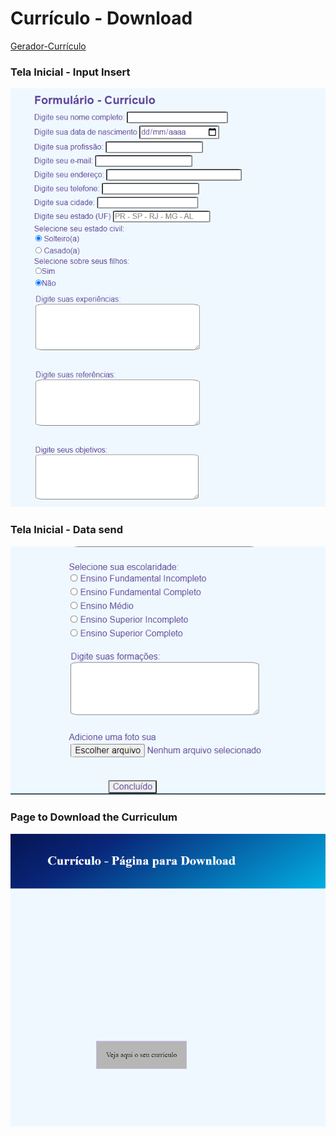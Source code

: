 # Currículo - Download

[Gerador-Currículo](http://andreyg.profrodolfo.com.br/PHP%20-%20Curriculo/)

### Tela Inicial - Input Insert

![](img/1.png)

### Tela Inicial - Data send

![](img/2.png)


### Page to Download the Curriculum
![](img/3.png)
